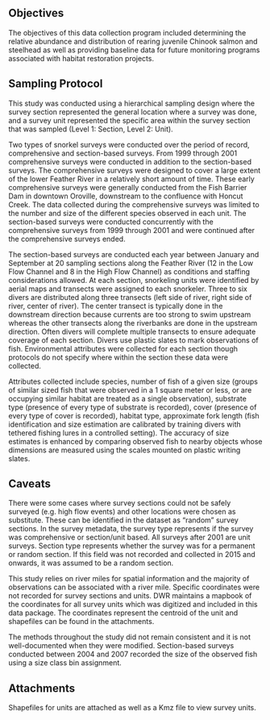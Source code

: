 ## Objectives
The objectives of this data collection program included determining the relative abundance and distribution of rearing juvenile Chinook salmon and steelhead as well as providing baseline data for future monitoring programs associated with habitat restoration projects.

## Sampling Protocol
This study was conducted using a hierarchical sampling design where the survey section represented the general location where a survey was done, and a survey unit represented the specific area within the survey section that was sampled (Level 1: Section, Level 2: Unit).

Two types of snorkel surveys were conducted over the period of record, comprehensive and section-based surveys. From 1999 through 2001 comprehensive surveys were conducted in addition to the section-based surveys. The comprehensive surveys were designed to cover a large extent of the lower Feather River in a relatively short amount of time. These early comprehensive surveys were generally conducted from the Fish Barrier Dam in downtown Oroville, downstream to the confluence with Honcut Creek. The data collected during the comprehensive surveys was limited to the number and size of the different species observed in each unit. The section-based surveys were conducted concurrently with the comprehensive surveys from 1999 through 2001 and were continued after the comprehensive surveys ended. 

The section-based surveys are conducted each year between January and September at 20 sampling sections along the Feather River (12 in the Low Flow Channel and 8 in the High Flow Channel) as conditions and staffing considerations allowed. At each section, snorkeling units were identified by aerial maps and transects were assigned to each snorkeler. Three to six divers are distributed along three transects (left side of river, right side of river, center of river). The center transect is typically done in the downstream direction because currents are too strong to swim upstream whereas the other transects along the riverbanks are done in the upstream direction. Often divers will complete multiple transects to ensure adequate coverage of each section. Divers use plastic slates to mark observations of fish. Environmental attributes were collected for each section though protocols do not specify where within the section these data were collected.

Attributes collected include species, number of fish of a given size (groups of similar sized fish that were observed in a 1 square meter or less, or are occupying similar habitat are treated as a single observation), substrate type (presence of every type of substrate is recorded),  cover (presence of every type of cover is recorded), habitat type, approximate fork length (fish identification and size estimation are calibrated by training divers with tethered fishing lures in a controlled setting). The accuracy of size estimates is enhanced by comparing observed fish to nearby objects whose dimensions are measured using the scales mounted on plastic writing slates. 

## Caveats
There were some cases where survey sections could not be safely surveyed (e.g. high flow events) and other locations were chosen as substitute. These can be identified in the dataset as “random” survey sections. In the survey metadata, the survey type represents if the survey was comprehensive or section/unit based. All surveys after 2001 are unit surveys. Section type represents whether the survey was for a permanent or random section. If this field was not recorded and collected in 2015 and onwards, it was assumed to be a random section.  

This study relies on river miles for spatial information and the majority of observations can be associated with a river mile. Specific coordinates were not recorded for survey sections and units. DWR maintains a mapbook of the coordinates for all survey units which was digitized and included in this data package. The coordinates represent the centroid of the unit and shapefiles can be found in the attachments.

The methods throughout the study did not remain consistent and it is not well-documented when they were modified. 
Section-based surveys conducted between 2004 and 2007 recorded the size of the observed fish using a size class bin assignment. 

## Attachments
Shapefiles for units are attached as well as a Kmz file to view survey units.

